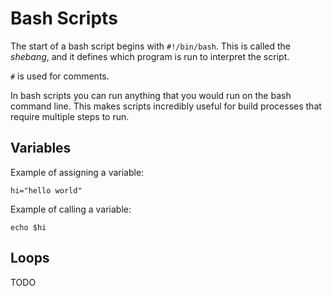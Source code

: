# Bash Scripts

The start of a bash script begins with `#!/bin/bash`. This is called the *shebang*, and it defines which program is run to interpret the script.

`#` is used for comments.

In bash scripts you can run anything that you would run on the bash command line. This makes scripts incredibly useful for build processes that require multiple steps to run.

## Variables

Example of assigning a variable:

`hi="hello world"`

Example of calling a variable:

`echo $hi`

## Loops

TODO
